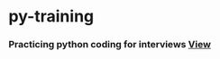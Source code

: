 # py-training

### Practicing python coding for interviews [View](https://github.com/s1dewalker/py-training/blob/main/py_Training.ipynb)
